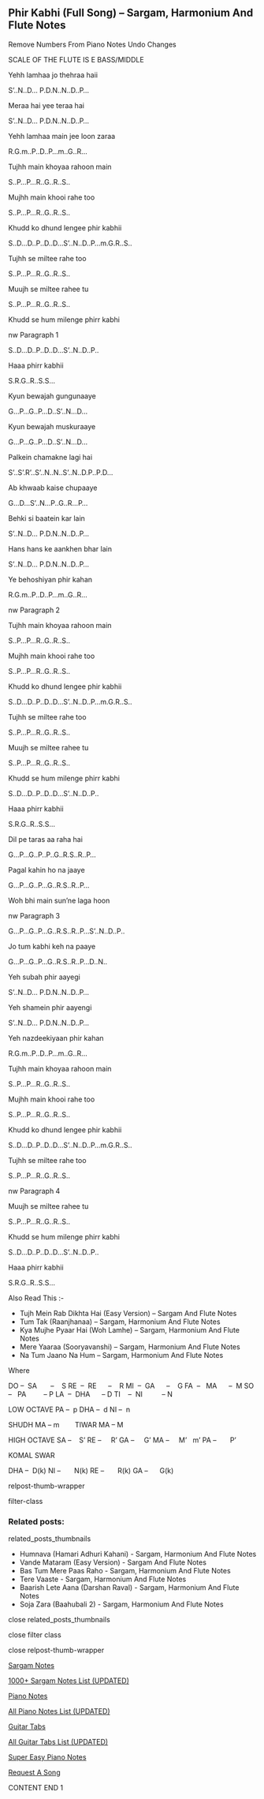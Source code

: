 
## Phir Kabhi (Full Song) – Sargam, Harmonium And Flute Notes

Remove Numbers From Piano Notes
Undo Changes

SCALE OF THE FLUTE IS E BASS/MIDDLE

Yehh lamhaa jo thehraa haii

S’..N..D… P.D.N..N..D..P…

Meraa hai yee teraa hai

S’..N..D… P.D.N..N..D..P…

Yehh lamhaa main jee loon zaraa

R.G.m..P..D..P…m..G..R…

Tujhh main khoyaa rahoon main

S..P…P…R..G..R..S..

Mujhh main khooi rahe too

S..P…P…R..G..R..S..

Khudd ko dhund lengee phir kabhii

S..D…D..P..D..D…S’..N..D..P…m.G.R..S..

Tujhh se miltee rahe too

S..P…P…R..G..R..S..

Muujh se miltee rahee tu

S..P…P…R..G..R..S..

Khudd se hum milenge phirr kabhi

nw Paragraph 1

S..D…D..P..D..D…S’..N..D..P..

Haaa phirr kabhii

S.R.G..R..S.S…

Kyun bewajah gungunaaye

G…P…G..P…D..S’..N…D…

Kyun bewajah muskuraaye

G…P…G..P…D..S’..N…D…

Palkein chamakne lagi hai

S’..S’.R’..S’..N..N..S’..N..D.P..P.D…

Ab khwaab kaise chupaaye

G…D…S’..N…P..G..R…P…

Behki si baatein kar lain

S’..N..D… P.D.N..N..D..P…

Hans hans ke aankhen bhar lain

S’..N..D… P.D.N..N..D..P…

Ye behoshiyan phir kahan

R.G.m..P..D..P…m..G..R…

nw Paragraph 2

Tujhh main khoyaa rahoon main

S..P…P…R..G..R..S..

Mujhh main khooi rahe too

S..P…P…R..G..R..S..

Khudd ko dhund lengee phir kabhii

S..D…D..P..D..D…S’..N..D..P…m.G.R..S..

Tujhh se miltee rahe too

S..P…P…R..G..R..S..

Muujh se miltee rahee tu

S..P…P…R..G..R..S..

Khudd se hum milenge phirr kabhi

S..D…D..P..D..D…S’..N..D..P..

Haaa phirr kabhii

S.R.G..R..S.S…

Dil pe taras aa raha hai

G…P…G..P..P..G..R.S..R..P…

Pagal kahin ho na jaaye

G…P…G..P…G..R.S..R..P…

Woh bhi main sun’ne laga hoon

nw Paragraph 3

G…P…G..P…G..R.S..R..P…S’..N..D..P..

Jo tum kabhi keh na paaye

G…P…G..P…G..R.S..R..P…D..N..

Yeh subah phir aayegi

S’..N..D… P.D.N..N..D..P…

Yeh shamein phir aayengi

S’..N..D… P.D.N..N..D..P…

Yeh nazdeekiyaan phir kahan

R.G.m..P..D..P…m..G..R…

Tujhh main khoyaa rahoon main

S..P…P…R..G..R..S..

Mujhh main khooi rahe too

S..P…P…R..G..R..S..

Khudd ko dhund lengee phir kabhii

S..D…D..P..D..D…S’..N..D..P…m.G.R..S..

Tujhh se miltee rahe too

S..P…P…R..G..R..S..

nw Paragraph 4

Muujh se miltee rahee tu

S..P…P…R..G..R..S..

Khudd se hum milenge phirr kabhi

S..D…D..P..D..D…S’..N..D..P..

Haaa phirr kabhii

S.R.G..R..S.S…

Also Read This :-

* Tujh Mein Rab Dikhta Hai (Easy Version) – Sargam And Flute Notes
* Tum Tak (Raanjhanaa) – Sargam, Harmonium And Flute Notes
* Kya Mujhe Pyaar Hai (Woh Lamhe) – Sargam, Harmonium And Flute Notes
* Mere Yaaraa (Sooryavanshi) – Sargam, Harmonium And Flute Notes
* Na Tum Jaano Na Hum – Sargam, Harmonium And Flute Notes

Where

DO –  SA       –    S
RE  –  RE      –    R
MI  –  GA      –    G
FA  –   MA      –  M
SO  –   PA         – P
LA  –  DHA      – D
TI    –  NI          – N

LOW OCTAVE
PA –  p
DHA –  d
NI –  n

SHUDH MA – m        TIWAR MA – M

HIGH OCTAVE
SA –    S’
RE –     R’
GA –     G’
MA –     M’   m’
PA –       P’

KOMAL SWAR

DHA –  D(k)
NI –       N(k)
RE –       R(k)
GA –      G(k)

relpost-thumb-wrapper

filter-class

### Related posts:

related_posts_thumbnails

* Humnava (Hamari Adhuri Kahani) - Sargam, Harmonium And Flute Notes
* Vande Mataram (Easy Version) - Sargam And Flute Notes
* Bas Tum Mere Paas Raho - Sargam, Harmonium And Flute Notes
* Tere Vaaste - Sargam, Harmonium And Flute Notes
* Baarish Lete Aana (Darshan Raval) - Sargam, Harmonium And Flute Notes
* Soja Zara (Baahubali 2) - Sargam, Harmonium And Flute Notes

close related_posts_thumbnails

close filter class

close relpost-thumb-wrapper

[Sargam Notes](https://www.notationsworld.com/sargam-notes.html)

[1000+ Sargam Notes List (UPDATED)](https://www.notationsworld.com/all-songs-list-sargam-notes.html)

[Piano Notes](https://www.notationsworld.com/piano-notes.html)

[All Piano Notes List (UPDATED)](https://www.notationsworld.com/all-songs-list-piano-notes.html)

[Guitar Tabs](https://www.notationsworld.com/guitar-tabs.html)

[All Guitar Tabs List (UPDATED)](https://www.notationsworld.com/all-songs-list-guitar-tabs.html)

[Super Easy Piano Notes](https://studywall.in/)

[Request A Song](https://www.notationsworld.com/request-a-song.html)

CONTENT END 1

